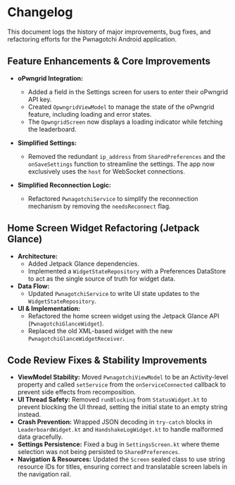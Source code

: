 # Changelog

This document logs the history of major improvements, bug fixes, and refactoring efforts for the Pwnagotchi Android application.

## Feature Enhancements & Core Improvements

-   **oPwngrid Integration:**
    -   Added a field in the Settings screen for users to enter their oPwngrid API key.
    -   Created `OpwngridViewModel` to manage the state of the oPwngrid feature, including loading and error states.
    -   The `OpwngridScreen` now displays a loading indicator while fetching the leaderboard.

-   **Simplified Settings:**
    -   Removed the redundant `ip_address` from `SharedPreferences` and the `onSaveSettings` function to streamline the settings. The app now exclusively uses the `host` for WebSocket connections.

-   **Simplified Reconnection Logic:**
    -   Refactored `PwnagotchiService` to simplify the reconnection mechanism by removing the `needsReconnect` flag.

## Home Screen Widget Refactoring (Jetpack Glance)

-   **Architecture:**
    -   Added Jetpack Glance dependencies.
    -   Implemented a `WidgetStateRepository` with a Preferences DataStore to act as the single source of truth for widget data.
-   **Data Flow:**
    -   Updated `PwnagotchiService` to write UI state updates to the `WidgetStateRepository`.
-   **UI & Implementation:**
    -   Refactored the home screen widget using the Jetpack Glance API (`PwnagotchiGlanceWidget`).
    -   Replaced the old XML-based widget with the new `PwnagotchiGlanceWidgetReceiver`.

## Code Review Fixes & Stability Improvements

-   **ViewModel Stability:** Moved `PwnagotchiViewModel` to be an Activity-level property and called `setService` from the `onServiceConnected` callback to prevent side effects from recomposition.
-   **UI Thread Safety:** Removed `runBlocking` from `StatusWidget.kt` to prevent blocking the UI thread, setting the initial state to an empty string instead.
-   **Crash Prevention:** Wrapped JSON decoding in `try-catch` blocks in `LeaderboardWidget.kt` and `HandshakeLogWidget.kt` to handle malformed data gracefully.
-   **Settings Persistence:** Fixed a bug in `SettingsScreen.kt` where theme selection was not being persisted to `SharedPreferences`.
-   **Navigation & Resources:** Updated the `Screen` sealed class to use string resource IDs for titles, ensuring correct and translatable screen labels in the navigation rail.